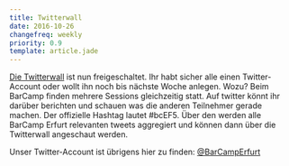 ```yaml
---
title: Twitterwall
date: 2016-10-26
changefreq: weekly
priority: 0.9
template: article.jade
---
```


<a href="http://twitter.barcamp-erfurt.de">Die Twitterwall</a> ist nun freigeschaltet. Ihr habt sicher alle einen Twitter-Account oder wollt ihn noch bis nächste Woche anlegen. Wozu? Beim BarCamp finden mehrere Sessions gleichzeitig statt. Auf twitter könnt ihr darüber berichten und schauen was die anderen Teilnehmer gerade machen. Der offizielle Hashtag lautet #bcEF5. Über den werden alle BarCamp Erfurt relevanten tweets aggregiert und können dann über die Twitterwall angeschaut werden.

Unser Twitter-Account ist übrigens hier zu finden: <a href="https://twitter.com/BarCampErfurt">@BarCampErfurt</a>